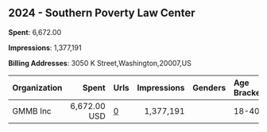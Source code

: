 ## 2024 - Southern Poverty Law Center 
**Spent**: 6,672.00

**Impressions**: 1,377,191

**Billing Addresses**: 3050 K Street,Washington,20007,US

|Organization|Spent|Urls|Impressions|Genders|Age Brackets|Country Codes|
|:---|---:|:---|---:|:---|:---|:---|
|GMMB  Inc|6,672.00 USD|[0](https://www.snap.com/political-ads/asset/940479b188bbc8416a1659704f2a6c0e27b0370b560d6d1a792069266758718b?mediaType=mp4)|1,377,191||18-40|united states|
